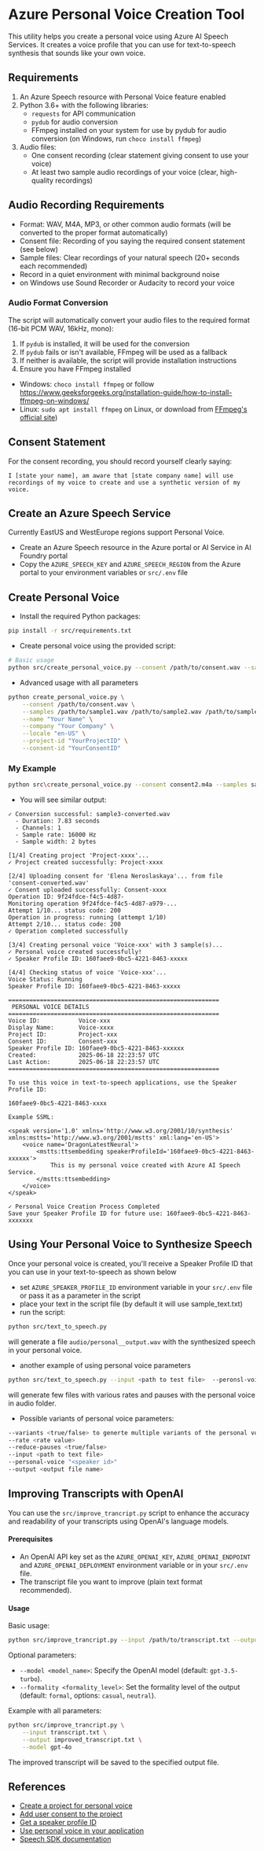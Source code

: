 # Azure Personal Voice Creation Tool

This utility helps you create a personal voice using Azure AI Speech Services. It creates a voice profile that you can use for text-to-speech synthesis that sounds like your own voice.

## Requirements

1. An Azure Speech resource with Personal Voice feature enabled
2. Python 3.6+ with the following libraries:
   - `requests` for API communication
   - `pydub` for audio conversion
   - FFmpeg installed on your system for use by pydub for audio conversion (on Windows, run `choco install ffmpeg`)
3. Audio files:
   - One consent recording (clear statement giving consent to use your voice)
   - At least two sample audio recordings of your voice (clear, high-quality recordings)

## Audio Recording Requirements

- Format: WAV, M4A, MP3, or other common audio formats (will be converted to the proper format automatically)
- Consent file: Recording of you saying the required consent statement (see below)
- Sample files: Clear recordings of your natural speech (20+ seconds each recommended)
- Record in a quiet environment with minimal background noise
- on Windows use Sound Recorder or Audacity to record your voice


### Audio Format Conversion

The script will automatically convert your audio files to the required format (16-bit PCM WAV, 16kHz, mono):

1. If `pydub` is installed, it will be used for the conversion
2. If `pydub` fails or isn't available, FFmpeg will be used as a fallback
3. If neither is available, the script will provide installation instructions
4. Ensure you have FFmpeg installed 
  - Windows: `choco install ffmpeg` or follow https://www.geeksforgeeks.org/installation-guide/how-to-install-ffmpeg-on-windows/
  - Linux:  `sudo apt install ffmpeg` on Linux, or download from [FFmpeg's official site](https://ffmpeg.org/download.html))

## Consent Statement

For the consent recording, you should record yourself clearly saying:

```
I [state your name], am aware that [state company name] will use recordings of my voice to create and use a synthetic version of my voice.
```

## Create an Azure Speech Service
Currently EastUS and WestEurope regions support Personal Voice.

- Create an Azure Speech resource in the Azure portal or AI Service in AI Foundry portal
- Copy the `AZURE_SPEECH_KEY` and `AZURE_SPEECH_REGION` from the Azure portal to your environment variables or `src/.env` file


## Create Personal Voice
- Install the required Python packages:
```bash
pip install -r src/requirements.txt
```
- Create personal voice using the provided script:

```bash
# Basic usage
python src/create_personal_voice.py --consent /path/to/consent.wav --samples /path/to/sample1.wav /path/to/sample2.wav --name "Your Name" --company "Your Company"
```

- Advanced usage with all parameters
```bash
python create_personal_voice.py \
    --consent /path/to/consent.wav \
    --samples /path/to/sample1.wav /path/to/sample2.wav /path/to/sample3.wav \
    --name "Your Name" \
    --company "Your Company" \
    --locale "en-US" \
    --project-id "YourProjectID" \
    --consent-id "YourConsentID" 
```

### My Example

```bash
python src\create_personal_voice.py --consent consent2.m4a --samples sample.m4a sample2.m4a --name "Elena Neroslavskaya" --company "Microsoft"
```

- You will see similar output:
```
✓ Conversion successful: sample3-converted.wav
  - Duration: 7.83 seconds
  - Channels: 1
  - Sample rate: 16000 Hz
  - Sample width: 2 bytes

[1/4] Creating project 'Project-xxxx'...
✓ Project created successfully: Project-xxxx

[2/4] Uploading consent for 'Elena Neroslaskaya'... from file 'consent-converted.wav'
✓ Consent uploaded successfully: Consent-xxxx
Operation ID: 9f24fdce-f4c5-4d87-
Monitoring operation 9f24fdce-f4c5-4d87-a979-...
Attempt 1/10... status code: 200
Operation in progress: running (attempt 1/10)
Attempt 2/10... status code: 200
✓ Operation completed successfully

[3/4] Creating personal voice 'Voice-xxx' with 3 sample(s)...
✓ Personal voice created successfully!
✓ Speaker Profile ID: 160faee9-0bc5-4221-8463-xxxxx

[4/4] Checking status of voice 'Voice-xxx'...
Voice Status: Running
Speaker Profile ID: 160faee9-0bc5-4221-8463-xxxxx

============================================================
 PERSONAL VOICE DETAILS 
============================================================
Voice ID:           Voice-xxx
Display Name:       Voice-xxxx
Project ID:         Project-xxx
Consent ID:         Consent-xxx
Speaker Profile ID: 160faee9-0bc5-4221-8463-xxxxxx
Created:            2025-06-18 22:23:57 UTC
Last Action:        2025-06-18 22:23:57 UTC
============================================================

To use this voice in text-to-speech applications, use the Speaker Profile ID:

160faee9-0bc5-4221-8463-xxxx

Example SSML:

<speak version='1.0' xmlns='http://www.w3.org/2001/10/synthesis' xmlns:mstts='http://www.w3.org/2001/mstts' xml:lang='en-US'>
    <voice name='DragonLatestNeural'> 
        <mstts:ttsembedding speakerProfileId='160faee9-0bc5-4221-8463-xxxxxx'> 
            This is my personal voice created with Azure AI Speech Service.
        </mstts:ttsembedding> 
    </voice> 
</speak>

✓ Personal Voice Creation Process Completed
Save your Speaker Profile ID for future use: 160faee9-0bc5-4221-8463-xxxxxxx
```

## Using Your Personal Voice to Synthesize Speech

Once your personal voice is created, you'll receive a Speaker Profile ID that you can use in your text-to-speech as shown below 

- set `AZURE_SPEAKER_PROFILE_ID` environment variable in your `src/.env` file or pass it as a parameter in the script
- place your text in the script file (by default it will use sample_text.txt)
- run the script:

```bash 
python src/text_to_speech.py 
```
will generate a file `audio/personal__output.wav` with the synthesized speech in your personal voice.

- another example of using personal voice parameters

```bash
python src/text_to_speech.py --input <path to test file>  --peronsl-voice "<speaker id>" --variants
```
will generate few files with various rates and pauses with the personal voice in audio folder.

- Possible variants of personal voice parameters:
```bash
--variants <true/false> to generte multiple variants of the personal voice
--rate <rate value>
--reduce-pauses <true/false>
--input <path to text file>
--personal-voice "<speaker id>"
--output <output file name>
```

## Improving Transcripts with OpenAI

You can use the `src/improve_trancript.py` script to enhance the accuracy and readability of your transcripts using OpenAI's language models.

#### Prerequisites

- An OpenAI API key set as the `AZURE_OPENAI_KEY`, `AZURE_OPENAI_ENDPOINT` and `AZURE_OPENAI_DEPLOYMENT` environment variable or in your `src/.env` file.
- The transcript file you want to improve (plain text format recommended).

#### Usage

Basic usage:

```bash
python src/improve_trancript.py --input /path/to/transcript.txt --output /path/to/improved_transcript.txt
```

Optional parameters:

- `--model <model_name>`: Specify the OpenAI model (default: `gpt-3.5-turbo`).
- `--formality <formality_level>`: Set the formality level of the output (default: `formal`, options: `casual`, `neutral`).


Example with all parameters:

```bash
python src/improve_trancript.py \
    --input transcript.txt \
    --output improved_transcript.txt \
    --model gpt-4o 
```

The improved transcript will be saved to the specified output file.


## References

- [Create a project for personal voice](https://learn.microsoft.com/en-us/azure/ai-services/speech-service/personal-voice-create-project)
- [Add user consent to the project](https://learn.microsoft.com/en-us/azure/ai-services/speech-service/personal-voice-create-consent)
- [Get a speaker profile ID](https://learn.microsoft.com/en-us/azure/ai-services/speech-service/personal-voice-create-voice)
- [Use personal voice in your application](https://learn.microsoft.com/en-us/azure/ai-services/speech-service/personal-voice-how-to-use)
- [Speech SDK documentation](https://learn.microsoft.com/en-us/azure/ai-services/speech-service/get-started-text-to-speech)
